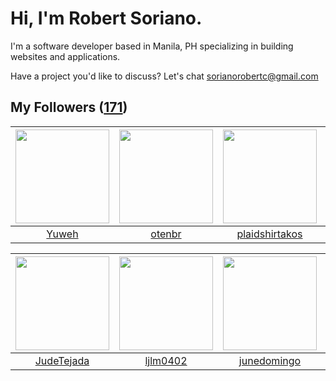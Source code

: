 # Hi, I'm Robert Soriano.
I'm a software developer based in Manila, PH specializing in building websites and applications.

Have a project you'd like to discuss?
Let's chat <a href="mailto:=sorianorobertc@gmail.com?Subject=Hello" target="_top">sorianorobertc@gmail.com</a>

## My Followers ([171](https://github.com/sorxrob?tab=followers))

| <img src="https://avatars1.githubusercontent.com/u/13888326?v=4" width="150" height="150" /> | <img src="https://avatars2.githubusercontent.com/u/42872278?v=4" width="150" height="150" /> | <img src="https://avatars2.githubusercontent.com/u/30076100?v=4" width="150" height="150" /> | <img src="https://avatars0.githubusercontent.com/u/67505023?v=4" width="150" height="150" /> |
| :------------------------------------------------------------------------------------------: | :------------------------------------------------------------------------------------------: | :------------------------------------------------------------------------------------------: | :------------------------------------------------------------------------------------------: |
|                               [Yuweh](https://github.com/Yuweh)                              |                              [otenbr](https://github.com/otenbr)                             |                      [plaidshirtakos](https://github.com/plaidshirtakos)                     |                         [hackerd2020](https://github.com/hackerd2020)                        |

| <img src="https://avatars0.githubusercontent.com/u/29864561?v=4" width="150" height="150" /> | <img src="https://avatars1.githubusercontent.com/u/42952358?v=4" width="150" height="150" /> | <img src="https://avatars2.githubusercontent.com/u/5106887?v=4" width="150" height="150" /> | <img src="https://avatars3.githubusercontent.com/u/15128024?v=4" width="150" height="150" /> |
| :------------------------------------------------------------------------------------------: | :------------------------------------------------------------------------------------------: | :-----------------------------------------------------------------------------------------: | :------------------------------------------------------------------------------------------: |
|                          [JudeTejada](https://github.com/JudeTejada)                         |                            [ljlm0402](https://github.com/ljlm0402)                           |                        [junedomingo](https://github.com/junedomingo)                        |                          [jaoaustero](https://github.com/jaoaustero)                         |